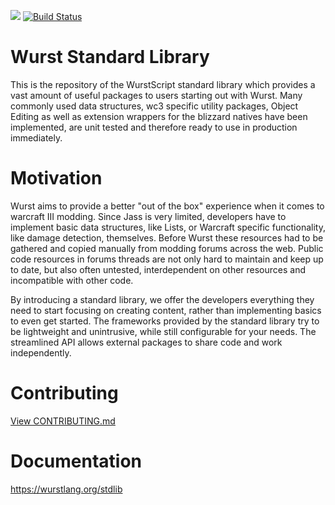 ![](https://i.imgur.com/L3xfAs4.png) [![Build Status](https://travis-ci.org/wurstscript/WurstStdlib2.svg?branch=master)](https://travis-ci.org/wurstscript/WurstStdlib2)
# Wurst Standard Library

This is the repository of the WurstScript standard library which provides a vast amount of useful packages to users starting out with Wurst.
Many commonly used data structures, wc3 specific utility packages, Object Editing as well as extension wrappers for the blizzard natives have been implemented, are unit tested and therefore ready to use in production immediately.

# Motivation

Wurst aims to provide a better "out of the box" experience when it comes to warcraft III modding. Since Jass is very limited, developers have to implement basic data structures, like Lists, or Warcraft specific functionality, like damage detection, themselves. Before Wurst these resources had to be gathered and copied manually from modding forums across the web. Public code resources in forums threads are not only hard to maintain and keep up to date, but also often untested, interdependent on other resources and incompatible with other code.

By introducing a standard library, we offer the developers everything they need to start focusing on creating content, rather than implementing basics to even get started. The frameworks provided by the standard library try to be lightweight and unintrusive, while still configurable for your needs. The streamlined API allows external packages to share code and work independently. 

# Contributing

[View CONTRIBUTING.md](https://github.com/wurstscript/WurstStdlib2/blob/master/CONTRIBUTING.md)

# Documentation

https://wurstlang.org/stdlib


